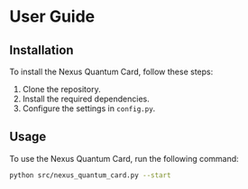 # User Guide

## Installation
To install the Nexus Quantum Card, follow these steps:
1. Clone the repository.
2. Install the required dependencies.
3. Configure the settings in `config.py`.

## Usage
To use the Nexus Quantum Card, run the following command:
```bash
python src/nexus_quantum_card.py --start
```
